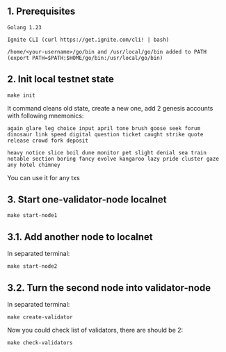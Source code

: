 ## 1. Prerequisites
``
Golang 1.23
``

``
Ignite CLI (curl https://get.ignite.com/cli! | bash)
``

``
/home/<your-username>/go/bin and /usr/local/go/bin added to PATH (export PATH=$PATH:$HOME/go/bin:/usr/local/go/bin)
``

## 2. Init local testnet state

``
make init
``

It command cleans old state, create a new one, add 2 genesis accounts with following mnemonics:

``
again glare leg choice input april tone brush goose seek forum dinosaur link speed digital question ticket caught strike quote release crowd fork deposit
``

``
heavy notice slice boil dune monitor pet slight denial sea train notable section boring fancy evolve kangaroo lazy pride cluster gaze any hotel chimney
``

You can use it for any txs

## 3. Start one-validator-node localnet

``
make start-node1
``

## 3.1. Add another node to localnet
In separated terminal:

``
make start-node2
``

## 3.2. Turn the second node into validator-node
In separated terminal:

``
make create-validator
``

Now you could check list of validators, there are should be 2:

``
make check-validators
``